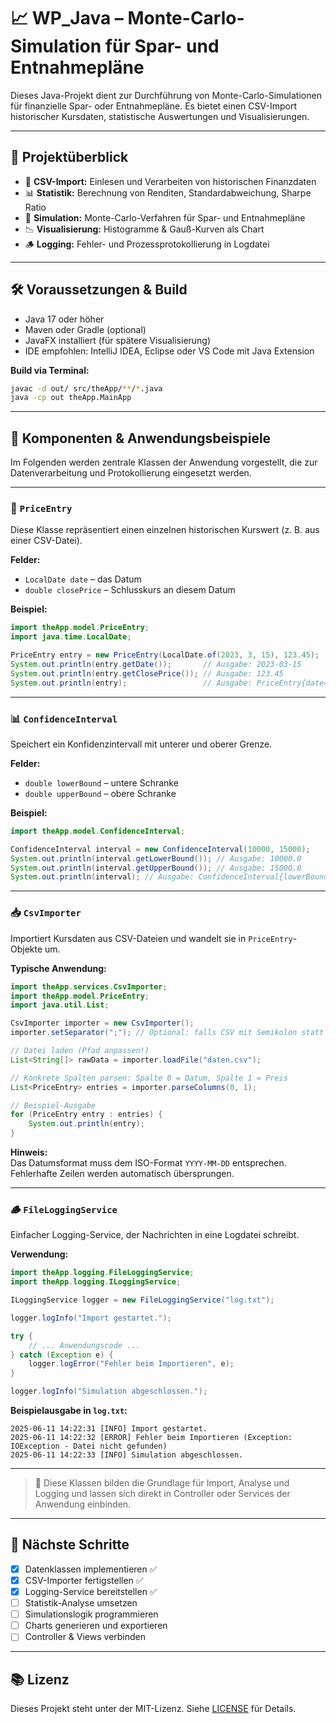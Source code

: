 # 📈 WP_Java – Monte-Carlo-Simulation für Spar- und Entnahmepläne

Dieses Java-Projekt dient zur Durchführung von Monte-Carlo-Simulationen für finanzielle Spar- oder Entnahmepläne. Es bietet einen CSV-Import historischer Kursdaten, statistische Auswertungen und Visualisierungen.

---

## 🚀 Projektüberblick

- 📂 **CSV-Import:** Einlesen und Verarbeiten von historischen Finanzdaten
- 📊 **Statistik:** Berechnung von Renditen, Standardabweichung, Sharpe Ratio
- 🧠 **Simulation:** Monte-Carlo-Verfahren für Spar- und Entnahmepläne
- 📉 **Visualisierung:** Histogramme & Gauß-Kurven als Chart
- 🪵 **Logging:** Fehler- und Prozessprotokollierung in Logdatei

---

## 🛠️ Voraussetzungen & Build

- Java 17 oder höher
- Maven oder Gradle (optional)
- JavaFX installiert (für spätere Visualisierung)
- IDE empfohlen: IntelliJ IDEA, Eclipse oder VS Code mit Java Extension

**Build via Terminal:**

```bash
javac -d out/ src/theApp/**/*.java
java -cp out theApp.MainApp
```

---

## 🧩 Komponenten & Anwendungsbeispiele

Im Folgenden werden zentrale Klassen der Anwendung vorgestellt, die zur Datenverarbeitung und Protokollierung eingesetzt werden.

---

### 📄 `PriceEntry`

Diese Klasse repräsentiert einen einzelnen historischen Kurswert (z. B. aus einer CSV-Datei).

**Felder:**

- `LocalDate date` – das Datum
- `double closePrice` – Schlusskurs an diesem Datum

**Beispiel:**

```java
import theApp.model.PriceEntry;
import java.time.LocalDate;

PriceEntry entry = new PriceEntry(LocalDate.of(2023, 3, 15), 123.45);
System.out.println(entry.getDate());       // Ausgabe: 2023-03-15
System.out.println(entry.getClosePrice()); // Ausgabe: 123.45
System.out.println(entry);                 // Ausgabe: PriceEntry{date=2023-03-15, closePrice=123.45}
```

---

### 📊 `ConfidenceInterval`

Speichert ein Konfidenzintervall mit unterer und oberer Grenze.

**Felder:**

- `double lowerBound` – untere Schranke
- `double upperBound` – obere Schranke

**Beispiel:**

```java
import theApp.model.ConfidenceInterval;

ConfidenceInterval interval = new ConfidenceInterval(10000, 15000);
System.out.println(interval.getLowerBound()); // Ausgabe: 10000.0
System.out.println(interval.getUpperBound()); // Ausgabe: 15000.0
System.out.println(interval); // Ausgabe: ConfidenceInterval{lowerBound=10000.0, upperBound=15000.0}
```

---

### 📥 `CsvImporter`

Importiert Kursdaten aus CSV-Dateien und wandelt sie in `PriceEntry`-Objekte um.

**Typische Anwendung:**

```java
import theApp.services.CsvImporter;
import theApp.model.PriceEntry;
import java.util.List;

CsvImporter importer = new CsvImporter();
importer.setSeparator(";"); // Optional: falls CSV mit Semikolon statt Komma

// Datei laden (Pfad anpassen!)
List<String[]> rawData = importer.loadFile("daten.csv");

// Konkrete Spalten parsen: Spalte 0 = Datum, Spalte 1 = Preis
List<PriceEntry> entries = importer.parseColumns(0, 1);

// Beispiel-Ausgabe
for (PriceEntry entry : entries) {
    System.out.println(entry);
}
```

**Hinweis:**  
Das Datumsformat muss dem ISO-Format `YYYY-MM-DD` entsprechen. Fehlerhafte Zeilen werden automatisch übersprungen.

---

### 🪵 `FileLoggingService`

Einfacher Logging-Service, der Nachrichten in eine Logdatei schreibt.

**Verwendung:**

```java
import theApp.logging.FileLoggingService;
import theApp.logging.ILoggingService;

ILoggingService logger = new FileLoggingService("log.txt");

logger.logInfo("Import gestartet.");

try {
    // ... Anwendungscode ...
} catch (Exception e) {
    logger.logError("Fehler beim Importieren", e);
}

logger.logInfo("Simulation abgeschlossen.");
```

**Beispielausgabe in `log.txt`:**

```
2025-06-11 14:22:31 [INFO] Import gestartet.
2025-06-11 14:22:32 [ERROR] Fehler beim Importieren (Exception: IOException - Datei nicht gefunden)
2025-06-11 14:22:33 [INFO] Simulation abgeschlossen.
```

---

> 🔧 Diese Klassen bilden die Grundlage für Import, Analyse und Logging und lassen sich direkt in Controller oder Services der Anwendung einbinden.

---

## 📌 Nächste Schritte

- [x] Datenklassen implementieren ✅  
- [x] CSV-Importer fertigstellen ✅  
- [x] Logging-Service bereitstellen ✅  
- [ ] Statistik-Analyse umsetzen  
- [ ] Simulationslogik programmieren  
- [ ] Charts generieren und exportieren  
- [ ] Controller & Views verbinden  

---

## 📚 Lizenz

Dieses Projekt steht unter der MIT-Lizenz. Siehe [LICENSE](LICENSE) für Details.
``` ```
